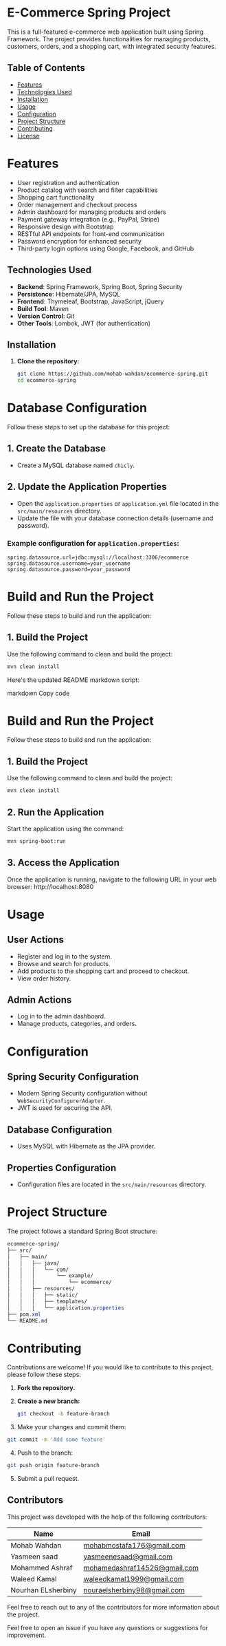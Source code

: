 # E-Commerce Spring Project

This is a full-featured e-commerce web application built using Spring Framework. The project provides functionalities for managing products, customers, orders, and a shopping cart, with integrated security features.

## Table of Contents

- [Features](#features)
- [Technologies Used](#technologies-used)
- [Installation](#installation)
- [Usage](#usage)
- [Configuration](#configuration)
- [Project Structure](#project-structure)
- [Contributing](#contributing)
- [License](#license)

# Features

- User registration and authentication
- Product catalog with search and filter capabilities
- Shopping cart functionality
- Order management and checkout process
- Admin dashboard for managing products and orders
- Payment gateway integration (e.g., PayPal, Stripe)
- Responsive design with Bootstrap
- RESTful API endpoints for front-end communication
- Password encryption for enhanced security
- Third-party login options using Google, Facebook, and GitHub


## Technologies Used

- **Backend**: Spring Framework, Spring Boot, Spring Security
- **Persistence**: Hibernate/JPA, MySQL
- **Frontend**: Thymeleaf, Bootstrap, JavaScript, jQuery
- **Build Tool**: Maven
- **Version Control**: Git
- **Other Tools**: Lombok, JWT (for authentication)

## Installation

1. **Clone the repository:**
   ```bash
   git clone https://github.com/mohab-wahdan/ecommerce-spring.git
   cd ecommerce-spring
# Database Configuration

Follow these steps to set up the database for this project:

## 1. Create the Database
- Create a MySQL database named `chicly`.

## 2. Update the Application Properties
- Open the `application.properties` or `application.yml` file located in the `src/main/resources` directory.
- Update the file with your database connection details (username and password).

### Example configuration for `application.properties`:
```properties
spring.datasource.url=jdbc:mysql://localhost:3306/ecommerce
spring.datasource.username=your_username
spring.datasource.password=your_password
```
# Build and Run the Project

Follow these steps to build and run the application:

## 1. Build the Project
Use the following command to clean and build the project:

```bash
mvn clean install
```

Here's the updated README markdown script:

markdown
Copy code
# Build and Run the Project

Follow these steps to build and run the application:

## 1. Build the Project
Use the following command to clean and build the project:

```bash
mvn clean install
```
## 2. Run the Application
Start the application using the command:

```bash
mvn spring-boot:run
```
## 3. Access the Application
Once the application is running, navigate to the following URL in your web browser:
http://localhost:8080

# Usage

## User Actions
- Register and log in to the system.
- Browse and search for products.
- Add products to the shopping cart and proceed to checkout.
- View order history.

## Admin Actions
- Log in to the admin dashboard.
- Manage products, categories, and orders.

# Configuration

## Spring Security Configuration
- Modern Spring Security configuration without `WebSecurityConfigurerAdapter`.
- JWT is used for securing the API.

## Database Configuration
- Uses MySQL with Hibernate as the JPA provider.

## Properties Configuration
- Configuration files are located in the `src/main/resources` directory.

# Project Structure

The project follows a standard Spring Boot structure:

```css
ecommerce-spring/
├── src/
│   ├── main/
│   │   ├── java/
│   │   │   └── com/
│   │   │       └── example/
│   │   │           └── ecommerce/
│   │   ├── resources/
│   │   │   ├── static/
│   │   │   ├── templates/
│   │   │   └── application.properties
├── pom.xml
└── README.md
```
# Contributing

Contributions are welcome! If you would like to contribute to this project, please follow these steps:

1. **Fork the repository.**

2. **Create a new branch:**
   ```bash
   git checkout -b feature-branch
   ```
3. Make your changes and commit them:
```bash
git commit -m 'Add some feature'
```
4. Push to the branch:
```bash
git push origin feature-branch
```
5. Submit a pull request.

## Contributors

This project was developed with the help of the following contributors:

| Name                   | Email                        |
|------------------------|------------------------------|
| Mohab Wahdan           | mohabmostafa176@gmail.com    |
| Yasmeen saad           | yasmeenesaad@gmail.com       |
| Mohammed Ashraf        | mohamedashraf14526@gmail.com |
| Waleed Kamal           | waleedkamal1999@gmail.com    |
| Nourhan ELsherbiny     | nouraelsherbiny98@gmail.com  |

Feel free to reach out to any of the contributors for more information about the project.

Feel free to open an issue if you have any questions or suggestions for improvement.
